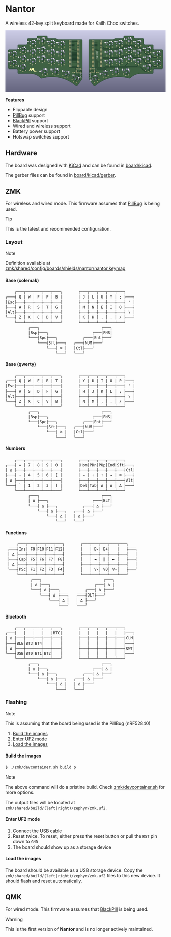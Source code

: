 # Nantor

A wireless 42-key split keyboard made for Kailh Choc switches.

![Nantor](.github/nantor.png)

**Features**
* Flippable design
* [PillBug] support
* [BlackPill] support
* Wired and wireless support
* Battery power support
* Hotswap switches support

## Hardware

The board was designed with [KiCad] and can be found in [board/kicad](board/kicad).

The gerber files can be found in [board/kicad/gerber](board/kicad/gerber).

## ZMK

For wireless and wired mode. This firmware assumes that [PillBug] is being used.

> [!TIP]
>
> This is the latest and recommended configuration.

### Layout

> [!NOTE]
>
> Definition available at [zmk/shared/config/boards/shields/nantor/nantor.keymap](zmk/shared/config/boards/shields/nantor/nantor.keymap)

#### Base (colemak)
```
    ┌───┬───┬───┬───┬───┐       ┌───┬───┬───┬───┬───┐
┌───┤ Q │ W │ F │ P │ B │       │ J │ L │ U │ Y │ ; ├───┐
│Esc├───┼───┼───┼───┼───┤       ├───┼───┼───┼───┼───┤ ' │
├───┤ A │ R │ S │ T │ G │       │ M │ N │ E │ I │ O ├───┤
│Alt├───┼───┼───┼───┼───┤       ├───┼───┼───┼───┼───┤ \ │
└───┤ Z │ X │ C │ D │ V │       │ K │ H │ , │ . │ / ├───┘
    └───┴───┴───┴───┴───┘       └───┴───┴───┴───┴───┘
          ┌───┐                           ┌───┐
          │Bsp├───┐                   ┌───┤FNS│
          └───┤Spc├───┐           ┌───┤Ent├───┘
              └───┤Sft├───┐   ┌───┤NUM├───┘
                  └───┤ ⌘ │   │Ctl├───┘
                      └───┘   └───┘
```

#### Base (qwerty)
```
    ┌───┬───┬───┬───┬───┐       ┌───┬───┬───┬───┬───┐
┌───┤ Q │ W │ E │ R │ T │       │ Y │ U │ I │ O │ P ├───┐
│Esc├───┼───┼───┼───┼───┤       ├───┼───┼───┼───┼───┤ ' │
├───┤ A │ S │ D │ F │ G │       │ H │ J │ K │ L │ ; ├───┤
│Alt├───┼───┼───┼───┼───┤       ├───┼───┼───┼───┼───┤ \ │
└───┤ Z │ X │ C │ V │ B │       │ N │ M │ , │ . │ / ├───┘
    └───┴───┴───┴───┴───┘       └───┴───┴───┴───┴───┘
          ┌───┐                           ┌───┐
          │Bsp├───┐                   ┌───┤FNS│
          └───┤Spc├───┐           ┌───┤Ent├───┘
              └───┤Sft├───┐   ┌───┤NUM├───┘
                  └───┤ ⌘ │   │Ctl├───┘
                      └───┘   └───┘
```

#### Numbers
```
    ┌───┬───┬───┬───┬───┐       ┌───┬───┬───┬───┬───┐
┌───┤ = │ 7 │ 8 │ 9 │ 0 │       │Hom│PDn│PUp│End│Sft├───┐
│ ∆ ├───┼───┼───┼───┼───┤       ├───┼───┼───┼───┼───┤Ctl│
├───┤ - │ 4 │ 5 │ 6 │ [ │       │ ← │ ↓ │ ↑ │ → │ ⌘ ├───┤
│ ∆ ├───┼───┼───┼───┼───┤       ├───┼───┼───┼───┼───┤Alt│
└───┤ ` │ 1 │ 2 │ 3 │ ] │       │Del│Tab│ ∆ │ ∆ │ ∆ ├───┘
    └───┴───┴───┴───┴───┘       └───┴───┴───┴───┴───┘
          ┌───┐                           ┌───┐
          │ ∆ ├───┐                   ┌───┤BLT│
          └───┤ ∆ ├───┐           ┌───┤ ∆ ├───┘
              └───┤ ∆ ├───┐   ┌───┤ ∆ ├───┘
                  └───┤ ∆ │   │ ∆ ├───┘
                      └───┘   └───┘
```

#### Functions
```
     ┌───┬───┬───┬───┬───┐       ┌───┬───┬───┬───┬───┐
 ┌───┤Ins│ F9│F10│F11│F12│       │   │ B-│ B+│   │   ├───┐
 │ ∆ ├───┼───┼───┼───┼───┤       ├───┼───┼───┼───┼───┤   │
 ├───┤Cap│ F5│ F6│ F7│ F8│       │   │ ◄ │ ‖ │ ► │   ├───┤
 │ ∆ ├───┼───┼───┼───┼───┤       ├───┼───┼───┼───┼───┤   │
 └───┤PSc│ F1│ F2│ F3│ F4│       │   │ V-│ V0│ V+│   ├───┘
     └───┴───┴───┴───┴───┘       └───┴───┴───┴───┴───┘
           ┌───┐                           ┌───┐
           │ ∆ ├───┐                   ┌───┤ ∆ │
           └───┤ ∆ ├───┐           ┌───┤ ∆ ├───┘
               └───┤ ∆ ├───┐   ┌───┤BLT├───┘
                   └───┤ ∆ │   │ ∆ ├───┘
                       └───┘   └───┘
```

#### Bluetooth
```
    ┌───┬───┬───┬───┬───┐       ┌───┬───┬───┬───┬───┐
┌───┤   │   │   │   │BTC│       │   │   │   │   │   ├───┐
│ ∆ ├───┼───┼───┼───┼───┤       ├───┼───┼───┼───┼───┤CLM│
├───┤BLE│BT3│BT4│   │   │       │   │   │   │   │   ├───┤
│ ∆ ├───┼───┼───┼───┼───┤       ├───┼───┼───┼───┼───┤QWT│
└───┤USB│BT0│BT1│BT2│   │       │   │   │   │   │   ├───┘
    └───┴───┴───┴───┴───┘       └───┴───┴───┴───┴───┘
          ┌───┐                           ┌───┐
          │ ∆ ├───┐                   ┌───┤ ∆ │
          └───┤ ∆ ├───┐           ┌───┤ ∆ ├───┘
              └───┤ ∆ ├───┐   ┌───┤ ∆ ├───┘
                  └───┤ ∆ │   │ ∆ ├───┘
                      └───┘   └───┘
```

### Flashing

> [!NOTE]
>
> This is assuming that the board being used is the PillBug (nRF52840)

1. [Build the images](#build-the-images)
2. [Enter UF2 mode](#enter-uf2-mode)
3. [Load the images](#load-the-images)

#### Build the images

```bash
$ ./zmk/devcontainer.sh build p
```
> [!NOTE]
>
> The above command will do a pristine build. Check [zmk/devcontainer.sh](zmk/devcontainer.sh) for more options.

The output files will be located at `zmk/shared/build/(left|right)/zephyr/zmk.uf2`.

#### Enter UF2 mode

1. Connect the USB cable
2. Reset twice. To reset, either press the reset button or pull the `RST` pin down to `GND`
3. The board should show up as a storage device

#### Load the images

The board should be available as a USB storage device. Copy the `zmk/shared/build/(left|right)/zephyr/zmk.uf2` files to this new device. It should flash and reset automatically.

## QMK

For wired mode. This firmware assumes that [BlackPill] is being used.

> [!WARNING]
>
> This is the first version of **Nantor** and is no longer actively maintained.

[PillBug]: https://mechwild.com/product/pillbug
[BlackPill]: https://stm32-base.org/boards/STM32F103C8T6-Black-Pill.html
[KiCad]: https://www.kicad.org
